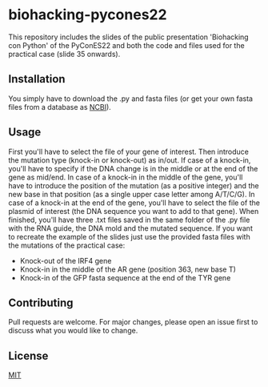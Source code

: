 # biohacking-pycones22
This repository includes the slides of the public presentation 'Biohacking con Python' of the PyConES22 and both the code and files used for the practical case (slide 35 onwards).

## Installation
You simply have to download the .py and fasta files (or get your own fasta files from a database as [NCBI](https://www.ncbi.nlm.nih.gov/)).

## Usage
First you'll have to select the file of your gene of interest. Then introduce the mutation type (knock-in or knock-out) as in/out. If case of a knock-in, you'll have to specify if the DNA change is in the middle or at the end of the gene as mid/end. In case of a knock-in in the middle of the gene, you'll have to introduce the position of the mutation (as a positive integer) and the new base in that position (as a single upper case letter among A/T/C/G). In case of a knock-in at the end of the gene, you'll have to select the file of the plasmid of interest (the DNA sequence you want to add to that gene). When finished, you'll have three .txt files saved in the same folder of the .py file with the RNA guide, the DNA mold and the mutated sequence.
If you want to recreate the example of the slides just use the provided fasta files with the mutations of the practical case:
- Knock-out of the IRF4 gene
- Knock-in in the middle of the AR gene (position 363, new base T)
- Knock-in of the GFP fasta sequence at the end of the TYR gene

## Contributing
Pull requests are welcome. For major changes, please open an issue first to discuss what you would like to change.

## License
[MIT](https://choosealicense.com/licenses/mit/)
